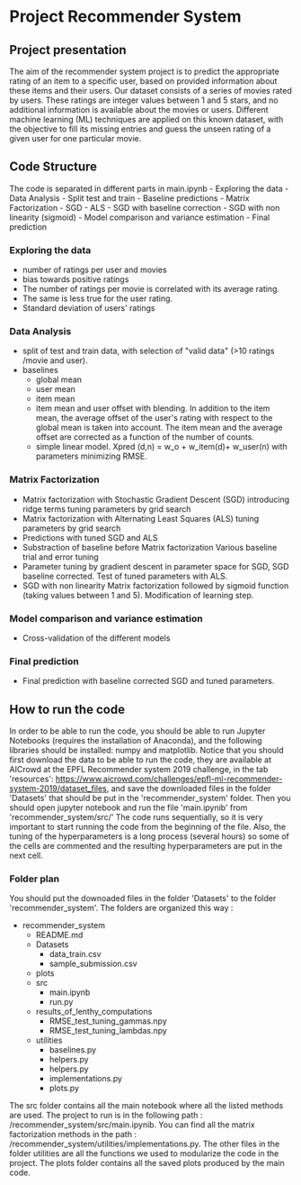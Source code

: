 # Project Recommender System

## Project presentation
The aim of the recommender system project is to predict the appropriate rating of an item to a specific user, based on provided information about these items and their users. Our dataset consists of a series of movies rated by users. These ratings are integer values between 1 and 5 stars, and no additional information is available about the movies or users. Different machine learning (ML) techniques are applied on this known dataset, with the objective to fill its missing entries and guess the unseen rating of a given user for one particular movie.

## Code Structure 
The code is separated in different parts in main.ipynb 
    - Exploring the data
    - Data Analysis
        - Split test and train
        - Baseline predictions
    - Matrix Factorization
        - SGD
        - ALS
        - SGD with baseline correction
        - SGD with non linearity (sigmoid)
    - Model comparison and variance estimation
    - Final prediction
 
### Exploring the data
- number of ratings per user and movies
- bias towards positive ratings
- The number of ratings per movie is correlated with its average rating.
- The same is less true for the user rating.
- Standard deviation of users' ratings

### Data Analysis
- split of test and train data, with selection of "valid data" (>10 ratings /movie and user).
- baselines
    - global mean
    - user mean
    - item mean
    - item mean and user offset with blending. 
    In addition to the item mean, the average offset of the user's rating with respect to the global mean is taken into account. 
    The item mean and the average offset are corrected as a function of the number of counts.
    - simple linear model.
    Xpred (d,n) = w_o + w_item(d)+ w_user(n) with parameters minimizing RMSE.

### Matrix Factorization
- Matrix factorization with Stochastic Gradient Descent (SGD)
introducing ridge terms
tuning parameters by grid search
- Matrix factorization with Alternating Least Squares (ALS)
tuning parameters by grid search
- Predictions with tuned SGD and ALS
- Substraction of baseline before Matrix factorization
Various baseline trial and error tuning
- Parameter tuning by gradient descent in parameter space for SGD, SGD baseline corrected.
Test of tuned parameters with ALS.
- SGD with non linearity
Matrix factorization followed by sigmoid function (taking values between 1 and 5). Modification of learning step.

### Model comparison and variance estimation
- Cross-validation of the different models

### Final prediction
- Final prediction with baseline corrected SGD and tuned parameters.


## How to run the code 

In order to be able to run the code, you should be able to run Jupyter Notebooks (requires the installation of Anaconda), and the following libraries should be installed: numpy and matplotlib.
Notice that you should first download the data to be able to run the code, they are available at AICrowd at the EPFL Recommender system 2019 challenge, in the tab 'resources': https://www.aicrowd.com/challenges/epfl-ml-recommender-system-2019/dataset_files, and save the downloaded files in the folder 'Datasets' that should be put in the 'recommender_system' folder. Then you should open jupyter notebook and run the file 'main.ipynib' from 'recommender_system/src/' The code runs sequentially, so it is very important to start running the code from the beginning of the file.
Also, the tuning of the hyperparameters is a long process (several hours) so some of the cells are commented and the resulting hyperparameters are put in the next cell. 

### Folder plan

You should put the downoaded files in the folder 'Datasets' to the folder 'recommender_system'. The folders are organized this way :

- recommender_system
   - README.md
   - Datasets
       - data_train.csv
       - sample_submission.csv
   - plots
   - src
       - main.ipynb
       - run.py
   - results_of_lenthy_computations
       - RMSE_test_tuning_gammas.npy
       - RMSE_test_tuning_lambdas.npy
   - utilities
       - baselines.py
       - helpers.py
       - helpers.py
       - implementations.py
       - plots.py
   
The src folder contains all the main notebook where all the listed methods are used. The project to run is in the following path : /recommender_system/src/main.ipynib.
You can find all the matrix factorization methods in the path : /recommender_system/utilities/implementations.py.
The other files in the folder utilities are all the functions we used to modularize the code in the project.
The plots folder contains all the saved plots produced by the main code.


